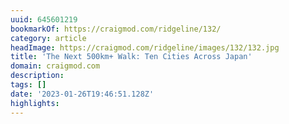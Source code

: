 ```yaml
---
uuid: 645601219
bookmarkOf: https://craigmod.com/ridgeline/132/
category: article
headImage: https://craigmod.com/ridgeline/images/132/132.jpg
title: 'The Next 500km+ Walk: Ten Cities Across Japan'
domain: craigmod.com
description: 
tags: []
date: '2023-01-26T19:46:51.128Z'
highlights: 
---
```




